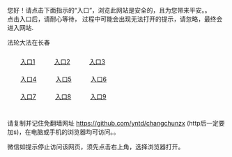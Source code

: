 您好！请点击下面指示的“入口”，浏览此网站是安全的，且为您带来平安。。 <br/>
点击入口后，请耐心等待， 过程中可能会出现无法打开的提示，请忽略，最终会进入网站. </br>

法轮大法在长春<br/>
<div style="padding:10px"><a style="margin:20px" target="_blank" href="https://d3ns23i5rko2dm.cloudfront.net/2Qpsp?fweghsd" id="ccLink1" rel="nofollow">入口1</a> <a target="_blank" style="margin:20px" href="https://d2g41yryc8fx20.cloudfront.net/2Qpsp?ffjswqzi" id="ccLink2" rel="nofollow">入口2</a> <a style="margin:20px" target="_blank" href="https://d27gvu4eeqexv1.cloudfront.net/2Qpsp?hachk" id="ccLink3" rel="nofollow">入口3</a></div>

<div style="padding:10px" ><a style="margin:20px" target="_blank" href="https://d3ns23i5rko2dm.cloudfront.net/2Qpsp?fweghsd" id="ccLink4" rel="nofollow">入口4</a> <a style="margin:20px" href="https://d2g41yryc8fx20.cloudfront.net/2Qpsp?ffjswqzi" target="_blank" id="ccLink5" rel="nofollow">入口5</a> <a style="margin:20px" href="https://d27gvu4eeqexv1.cloudfront.net/2Qpsp?hachk" target="_blank" id="ccLink6" rel="nofollow">入口6</a></div>

<div style="padding:10px"><a style="margin:20px" target="_blank" href="https://d3ns23i5rko2dm.cloudfront.net/2Qpsp?fweghsd" id="ccLink7" rel="nofollow">入口7</a> <a style="margin:20px" href="https://d2g41yryc8fx20.cloudfront.net/2Qpsp?ffjswqzi" target="_blank" id="ccLink8" rel="nofollow">入口8</a> <a style="margin:20px" target="_blank" href="https://d27gvu4eeqexv1.cloudfront.net/2Qpsp?hachk" id="ccLink9" rel="nofollow">入口9</a></div>

<br/>



请复制并记住免翻墙网址 https://github.com/yntd/changchunzx (http后一定要加s)，在电脑或手机的浏览器均可访问。。<br/>

微信如提示停止访问该网页，须先点击右上角，选择浏览器打开。
